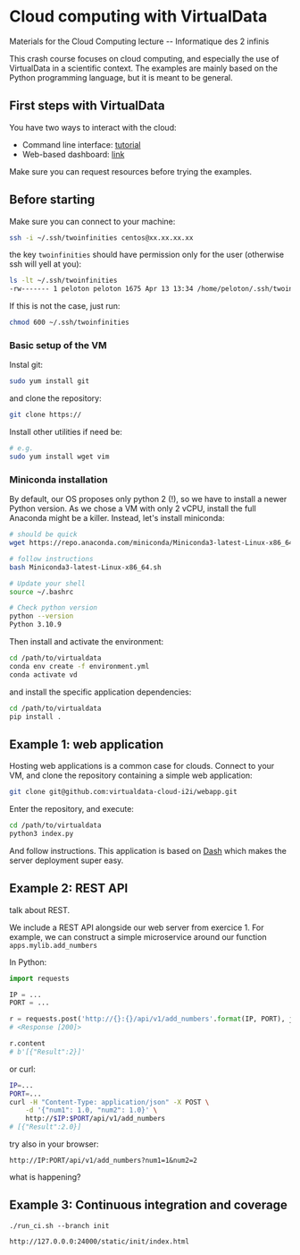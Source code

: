 # Cloud computing with VirtualData

Materials for the Cloud Computing lecture -- Informatique des 2 infinis

This crash course focuses on cloud computing, and especially the use of VirtualData in a scientific context. The examples are mainly based on the Python programming language, but it is meant to be general.

## First steps with VirtualData

You have two ways to interact with the cloud:
- Command line interface: [tutorial](https://gist.github.com/JulienPeloton/bb77476623a090c60ee1b7c2a2791699)
- Web-based dashboard: [link](https://keystone.lal.in2p3.fr)

Make sure you can request resources before trying the examples.

## Before starting

Make sure you can connect to your machine:

```bash
ssh -i ~/.ssh/twoinfinities centos@xx.xx.xx.xx
```

the key `twoinfinities` should have permission only for the user (otherwise ssh will yell at you):

```bash
ls -lt ~/.ssh/twoinfinities
-rw------- 1 peloton peloton 1675 Apr 13 13:34 /home/peloton/.ssh/twoinfinities
```

If this is not the case, just run:

```bash
chmod 600 ~/.ssh/twoinfinities
```

### Basic setup of the VM

Instal git:

```bash
sudo yum install git
```

and clone the repository:

```bash
git clone https://
```

Install other utilities if need be:

```bash
# e.g.
sudo yum install wget vim
```

### Miniconda installation

By default, our OS proposes only python 2 (!), so we have to install a newer Python version. As we chose a VM with only 2 vCPU, install the full Anaconda might be a killer. Instead, let's install miniconda:

```bash
# should be quick
wget https://repo.anaconda.com/miniconda/Miniconda3-latest-Linux-x86_64.sh

# follow instructions
bash Miniconda3-latest-Linux-x86_64.sh

# Update your shell
source ~/.bashrc

# Check python version
python --version
Python 3.10.9
```

Then install and activate the environment:

```bash
cd /path/to/virtualdata
conda env create -f environment.yml
conda activate vd
```

and install the specific application dependencies:

```bash
cd /path/to/virtualdata
pip install .
```

## Example 1: web application

Hosting web applications is a common case for clouds. Connect to your VM, and clone the repository containing a simple web application:

```bash
git clone git@github.com:virtualdata-cloud-i2i/webapp.git
```

Enter the repository, and execute:

```bash
cd /path/to/virtualdata
python3 index.py
```

And follow instructions. This application is based on [Dash](https://dash.plotly.com) which makes the server deployment super easy.

## Example 2: REST API

talk about REST.

We include a REST API alongside our web server from exercice 1. For example, we can construct a simple microservice around our function `apps.mylib.add_numbers`

In Python:

```python
import requests

IP = ...
PORT = ...

r = requests.post('http://{}:{}/api/v1/add_numbers'.format(IP, PORT), json={'num1': 1, 'num2': 1})
# <Response [200]>

r.content
# b'[{"Result":2}]'
```

or curl:

```bash
IP=...
PORT=...
curl -H "Content-Type: application/json" -X POST \
    -d '{"num1": 1.0, "num2": 1.0}' \
    http://$IP:$PORT/api/v1/add_numbers
# [{"Result":2.0}]
```

try also in your browser:

```
http://IP:PORT/api/v1/add_numbers?num1=1&num2=2
```

what is happening?


## Example 3: Continuous integration and coverage

```
./run_ci.sh --branch init

http://127.0.0.0:24000/static/init/index.html
```